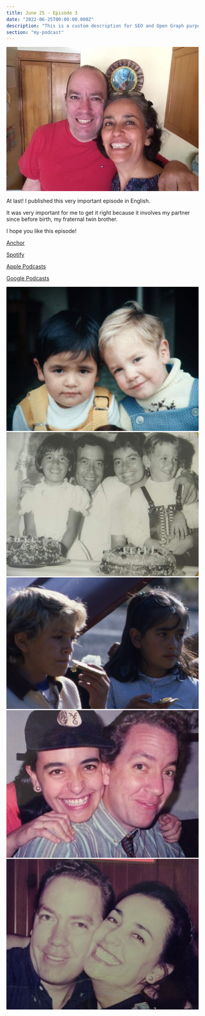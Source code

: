 ```yaml
---
title: June 25 - Episode 3
date: "2022-06-25T00:00:00.000Z"
description: "This is a custom description for SEO and Open Graph purposes, rather than the default generated excerpt. Simply add a description field to the frontmatter."
section: "my-podcast"
---
```

![PostImg](../images/jun22.jpg)

At last! I published this very important episode in English.

It was very important for me to get it right because it involves my partner since before birth, my fraternal twin brother.

I hope you like this episode!

[Anchor](https://anchor.fm/lucia-cardenas/episodes/Episode-3---Words-That-Accompany-e1kehkv)

[Spotify](https://open.spotify.com/episode/3Ez2hZRpeMOn87LK1C373i)

[Apple Podcasts](https://podcasts.apple.com/mx/podcast/episode-3-words-that-accompany/id1608798314?i=1000567709468)

[Google Podcasts](https://podcasts.google.com/feed/aHR0cHM6Ly9hbmNob3IuZm0vcy80MWRmNzY3Yy9wb2RjYXN0L3Jzcw/episode/ZDY5YjVlNDktZjg5MS00ZDMyLTkyZTMtNjg5OWRhYTcwMDAz?sa=X&ved=0CAUQkfYCahcKEwi4sI7grtn4AhUAAAAAHQAAAAAQAQ)

![PostImg](../images/jun22-2.jpg)
![PostImg](../images/jun22-3.jpg)
![PostImg](../images/jun22-4.jpg)
![PostImg](../images/jun22-5.jpg)
![PostImg](../images/jun22-6.jpg)
